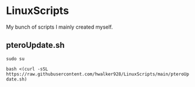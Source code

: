 # LinuxScripts
My bunch of scripts I mainly created myself.
## pteroUpdate.sh
`sudo su`

`bash <(curl -sSL https://raw.githubusercontent.com/hwalker928/LinuxScripts/main/pteroUpdate.sh)`
